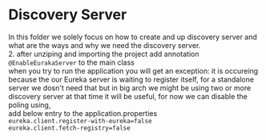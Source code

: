 # Discovery Server

In this folder we solely focus on how to create and up discovery server and what are the ways and why we need the discovery server.  
2. after unziping and importing the project add annotation `@EnableEurakaServer` to the main class  
when you try to run the application you will get an exception: it is occureing because the our Eureka server is waiting to register itself, for a standalone server we dosn't need that but in big arch we might be using two or more discovery server at that time it will be useful, for now we can disable the poling using,  
add below entry to the application.properties  
` eureka.client.register-with-eureka=false `  
` eureka.client.fetch-registry=false `
